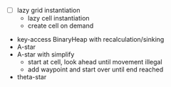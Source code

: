 - [ ] lazy grid instantiation
  - lazy cell instantiation
  - create cell on demand

- key-access BinaryHeap with recalculation/sinking
- A-star
- A-star with simplify
  - start at cell, look ahead until movement illegal
  - add waypoint and start over until end reached
- theta-star